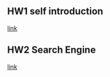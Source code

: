## HW1 self introduction
[link](https://thanatosjun.github.io/CCSD2025_selfdemo/introduction/)
## HW2 Search Engine
[link](https://thanatosjun.github.io/CCSD2025_selfdemo/HW2)